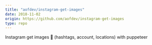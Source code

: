 ```yaml
---
title: "aofdev/instagram-get-images"
date: 2018-11-02
origin: https://github.com/aofdev/instagram-get-images
type: repo
---
```


Instagram get images 🌄 (hashtags, account, locations) with puppeteer